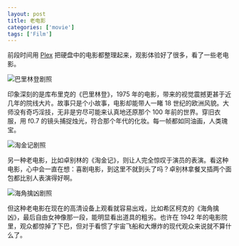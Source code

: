```yaml
---
layout: post
title: 老电影
categories: ['movie']
tags: ['Film']
---
```


前段时间用 [Plex](https://plex.tv) 把硬盘中的电影都整理起来，观影体验好了很多，看了一些老电影。

![巴里林登剧照](https://s2.loli.net/2022/03/14/1WPFZUm4KdRMfp3.jpg)

印象深刻的是库布里克的《巴里林登》，1975 年的电影，带来的视觉震撼更甚于近几年的院线大片。故事只是个小故事，电影却能带人一睹 18 世纪的欧洲风貌。大师没有奇巧淫技，无非是穷尽可能来认真地还原那个 100 年前的世界。穿旧衣服，用 f0.7 的镜头捕捉烛光，符合那个年代的化妆。每一帧都如同油画，人类瑰宝。

![淘金记剧照](https://s2.loli.net/2022/03/14/ZYI2WPb9EFakGjH.png)

另一种老电影，比如卓别林的《淘金记》，则让人完全惊叹于演员的表演。看这种电影，心中会一直在想：喜剧电影，到这里不就到头了吗？卓别林拿餐叉插两个面包都比别人表演得好啊。

![海角擒凶剧照](https://s2.loli.net/2022/03/14/b1u6BFe7HfDWiVX.jpg)

但这种老电影在现在的高清设备上观看就容易出戏，比如希区柯克的《海角擒凶》，最后自由女神像那一段，能明显看出道具的粗劣。也许在 1942 年的电影院里，观众都惊掉了下巴，但对于看惯了宇宙飞船和大爆炸的现代观众来说就不算什么了。